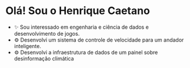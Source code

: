 # Olá! Sou o Henrique Caetano

* ✨ Sou interessado em engenharia e ciência de dados e desenvolvimento de jogos.
* ⚙️ Desenvolvi um sistema de controle de velocidade para um andador inteligente.
* ⚙️ Desenvolvi a infraestrutura de dados de um painel sobre desinformação climática



<!---
![Anurag's GitHub stats](https://github-readme-stats.vercel.app/api?username=HenriqCaetano&show_icons=true)
[![Top Langs](https://github-readme-stats.vercel.app/api/top-langs/?username=HenriqCaetano)](https://github.com/anuraghazra/github-readme-stats)
HenriqCaetano/HenriqCaetano is a ✨ special ✨ repository because its `README.md` (this file) appears on your GitHub profile.
You can click the Preview link to take a look at your changes.
--->
